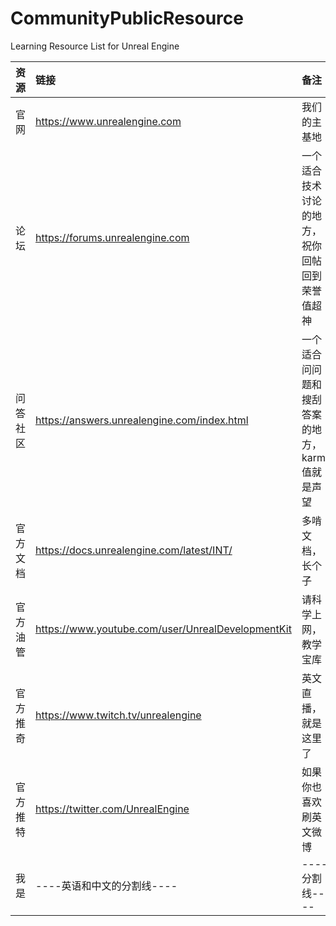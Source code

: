 # CommunityPublicResource
Learning Resource List for Unreal Engine


| 资源 | 链接 | 备注 | 
| :- | :- | :- | 
| 官网| https://www.unrealengine.com |我们的主基地|
| 论坛| https://forums.unrealengine.com | 一个适合技术讨论的地方，祝你回帖回到荣誉值超神|
| 问答社区| https://answers.unrealengine.com/index.html | 一个适合问问题和搜刮答案的地方，karma值就是声望 |
| 官方文档|https://docs.unrealengine.com/latest/INT/ | 多啃文档，长个子|
| 官方油管|https://www.youtube.com/user/UnrealDevelopmentKit | 请科学上网，教学宝库 |
| 官方推奇|https://www.twitch.tv/unrealengine|英文直播，就是这里了|
| 官方推特|https://twitter.com/UnrealEngine| 如果你也喜欢刷英文微博|
| 我是|----英语和中文的分割线----|----分割线----|



